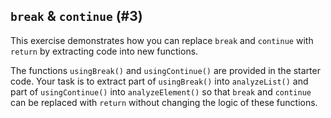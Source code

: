 ## `break` & `continue` (#3)

This exercise demonstrates how you can replace `break` and `continue` with
`return` by extracting code into new functions.

The functions `usingBreak()` and `usingContinue()` are provided in the starter
code. Your task is to extract part of `usingBreak()` into `analyzeList()` and
part of `usingContinue()` into `analyzeElement()` so that `break` and
`continue` can be replaced with `return` without changing the logic of these
functions.